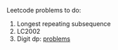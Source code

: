 Leetcode problems to do:
1. Longest repeating subsequence
2. LC2002
3. Digit dp: [problems](https://codeforces.com/blog/entry/53960)
